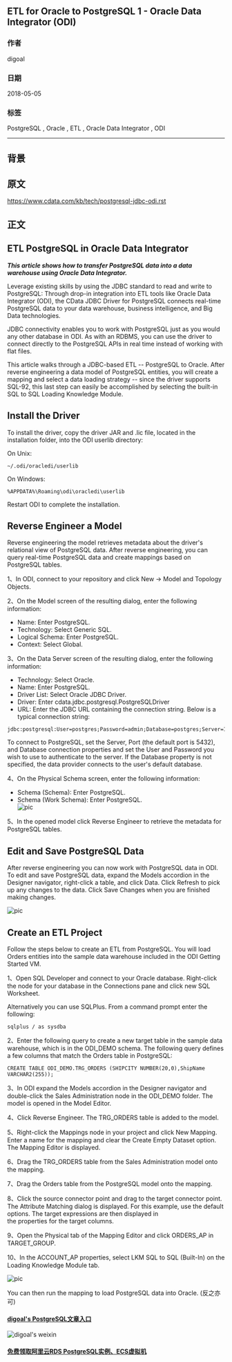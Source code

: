 ## ETL for Oracle to PostgreSQL 1 - Oracle Data Integrator (ODI)  
                                                           
### 作者                                                           
digoal                                                           
                                                           
### 日期                                                           
2018-05-05                                                         
                                                           
### 标签                                                           
PostgreSQL , Oracle , ETL , Oracle Data Integrator , ODI  
                                                           
----                                                           
                                                           
## 背景       
## 原文  
https://www.cdata.com/kb/tech/postgresql-jdbc-odi.rst  
  
## 正文  
  
## ETL PostgreSQL in Oracle Data Integrator  
***This article shows how to transfer PostgreSQL data into a data warehouse using Oracle Data Integrator.***  
  
Leverage existing skills by using the JDBC standard to read and write to PostgreSQL: Through drop-in integration into ETL tools like Oracle Data Integrator (ODI), the CData JDBC Driver for PostgreSQL connects real-time PostgreSQL data to your data warehouse, business intelligence, and Big Data technologies.  
  
JDBC connectivity enables you to work with PostgreSQL just as you would any other database in ODI. As with an RDBMS, you can use the driver to connect directly to the PostgreSQL APIs in real time instead of working with flat files.  
  
This article walks through a JDBC-based ETL -- PostgreSQL to Oracle. After reverse engineering a data model of PostgreSQL entities, you will create a mapping and select a data loading strategy -- since the driver supports SQL-92, this last step can easily be accomplished by selecting the built-in SQL to SQL Loading Knowledge Module.  
  
## Install the Driver  
To install the driver, copy the driver JAR and .lic file, located in the installation folder, into the ODI userlib directory:  
  
On Unix:  
  
```  
~/.odi/oracledi/userlib  
```  
  
On Windows:  
  
```  
%APPDATA%\Roaming\odi\oracledi\userlib  
```  
  
Restart ODI to complete the installation.  
  
## Reverse Engineer a Model  
Reverse engineering the model retrieves metadata about the driver's relational view of PostgreSQL data. After reverse engineering, you can query real-time PostgreSQL data and create mappings based on PostgreSQL tables.  
  
1、In ODI, connect to your repository and click New -> Model and Topology Objects.  
  
2、On the Model screen of the resulting dialog, enter the following information:  
  
* Name: Enter PostgreSQL.  
* Technology: Select Generic SQL.  
* Logical Schema: Enter PostgreSQL.  
* Context: Select Global.  
  
3、On the Data Server screen of the resulting dialog, enter the following information:  
  
* Technology: Select Oracle.  
* Name: Enter PostgreSQL.  
* Driver List: Select Oracle JDBC Driver.  
* Driver: Enter cdata.jdbc.postgresql.PostgreSQLDriver  
* URL: Enter the JDBC URL containing the connection string. Below is a typical connection string:  
```  
jdbc:postgresql:User=postgres;Password=admin;Database=postgres;Server=127.0.0.1;Port=5432  
```  
To connect to PostgreSQL, set the Server, Port (the default port is 5432), and Database connection properties and set the User and Password you wish to use to authenticate to the server. If the Database property is not specified, the data provider connects to the user's default database.  
  
4、On the Physical Schema screen, enter the following information:  
  
* Schema (Schema): Enter PostgreSQL.  
* Schema (Work Schema): Enter PostgreSQL.  
![pic](20180505_01_pic_001.png)  
  
5、In the opened model click Reverse Engineer to retrieve the metadata for PostgreSQL tables.  
  
## Edit and Save PostgreSQL Data  
After reverse engineering you can now work with PostgreSQL data in ODI. To edit and save PostgreSQL data, expand the Models accordion in the Designer navigator, right-click a table, and click Data. Click Refresh to pick up any changes to the data. Click Save Changes when you are finished making changes.  
  
![pic](20180505_01_pic_002.png)  
  
## Create an ETL Project  
Follow the steps below to create an ETL from PostgreSQL. You will load Orders entities into the sample data warehouse included in the ODI Getting Started VM.  
  
1、Open SQL Developer and connect to your Oracle database. Right-click the node for your database in the Connections pane and click new SQL Worksheet.  
  
Alternatively you can use SQLPlus. From a command prompt enter the following:  
  
```  
sqlplus / as sysdba  
```  
  
2、Enter the following query to create a new target table in the sample data warehouse, which is in the ODI_DEMO schema. The following query defines a few columns that match the Orders table in PostgreSQL:  
  
```  
CREATE TABLE ODI_DEMO.TRG_ORDERS (SHIPCITY NUMBER(20,0),ShipName VARCHAR2(255));  
```  
  
3、In ODI expand the Models accordion in the Designer navigator and double-click the Sales Administration node in the ODI_DEMO folder. The model is opened in the Model Editor.  
  
4、Click Reverse Engineer. The TRG_ORDERS table is added to the model.  
  
5、Right-click the Mappings node in your project and click New Mapping. Enter a name for the mapping and clear the Create Empty Dataset option. The Mapping Editor is displayed.  
  
6、Drag the TRG_ORDERS table from the Sales Administration model onto the mapping.  
  
7、Drag the Orders table from the PostgreSQL model onto the mapping.  
  
8、Click the source connector point and drag to the target connector point. The Attribute Matching dialog is displayed. For this example, use the default options. The target expressions are then displayed in   
the properties for the target columns.  
  
9、Open the Physical tab of the Mapping Editor and click ORDERS_AP in TARGET_GROUP.  
  
10、In the ACCOUNT_AP properties, select LKM SQL to SQL (Built-In) on the Loading Knowledge Module tab.  
  
![pic](20180505_01_pic_003.png)  
  
You can then run the mapping to load PostgreSQL data into Oracle. (反之亦可)  
  
  
  
  
  
  
  
  
  
  
  
  
  
  
  
#### [digoal's PostgreSQL文章入口](https://github.com/digoal/blog/blob/master/README.md "22709685feb7cab07d30f30387f0a9ae")
  
  
![digoal's weixin](../pic/digoal_weixin.jpg "f7ad92eeba24523fd47a6e1a0e691b59")
  
  
  
  
  
  
  
  
#### [免费领取阿里云RDS PostgreSQL实例、ECS虚拟机](https://www.aliyun.com/database/postgresqlactivity "57258f76c37864c6e6d23383d05714ea")
  
